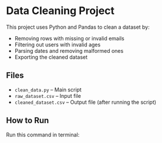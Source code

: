 # Data Cleaning Project

This project uses Python and Pandas to clean a dataset by:

- Removing rows with missing or invalid emails
- Filtering out users with invalid ages
- Parsing dates and removing malformed ones
- Exporting the cleaned dataset

## Files
- `clean_data.py` – Main script
- `raw_dataset.csv` – Input file
- `cleaned_dataset.csv` – Output file (after running the script)

## How to Run
Run this command in terminal:

